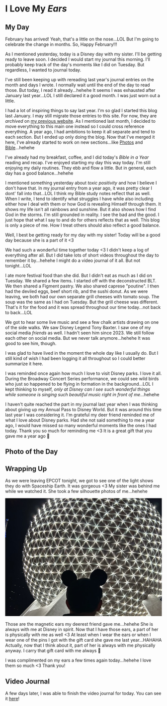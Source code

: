 # I Love My *Ears*

## My Day

February has arrived! Yeah, that's a little on the nose...LOL But I'm going to celebrate the change in months. So, Happy February!!!

As I mentioned yesterday, today is a Disney day with my sister. I'll be getting ready to leave soon. I decided I would start my journal this morning. I'll probably keep track of the day's moments like I did on Tuesday. But regardless, I wanted to journal today.

I've still been keeping up with rereading last year's journal entries on the month and days I wrote. I normally wait until the end of the day to read those. But today, I read it already...hehehe It seems I was exhausted after January last year...LOL I still declared it a good month. I was just worn out a little.

I had a lot of inspiring things to say last year. I'm so glad I started this blog last January. I may still migrate those entries to this site. For now, they are *archived* on [my previous website](https://blog.bygregmarine.com). As I mentioned last month, I decided to move everything to this main one instead so I could cross reference everything. A year ago, I had ambitions to keep it all separate and tend to each section. But I ended up only doing the blog. Now that I've merged it here, I've already started to work on new sections...like [Photos](/photos/) and [Bible](/bible/)...hehehe

I've already had my breakfast, coffee, and I did today's *Bible in a Year* reading and recap. I've enjoyed starting my day this way today. I'm still enjoying my daily routines. They ebb and flow a little. But in general, each day has a good balance...hehehe

I mentioned something yesterday about *toxic positivity* and how I believe I don't have that. In my journal entry from a year ago, it was pretty clear I dont' fall into that...LOL I think my Bible study notes reflect that as well. When I write, I tend to identify what struggles I have while also including either how I deal with them or how God is revealing Himself through them. It shows my life isn't all rainbows and sunshine. But it also shows how I find God in the storms. I'm still grounded in reality. I see the bad and the good. I just hope that what I say to and do for others reflects that as well. This blog is only a piece of me. How I treat others should also reflect a good balance.

Well, I best be getting ready for my day with my sister! Today will be a good day because she is a part of it <3

We had such a wonderful time together today <3 I didn't keep a log of everything after all. But I did take lots of short videos throughout the day to remember it by...hehehe I might do a video journal of it all. But not tonight...LOL

I ate more festival food than she did. But I didn't eat as much as I did on Tuesday. We shared a few items. I started off with the deconstructed BLT. We then shared a Figment pastry. We also shared caprese "poutine". I then had the deviled eggs, beef short rib, and the sushi donut. As we were leaving, we both had our own separate grill cheeses with tomato soup. The soup was the same as I had on Tuesday. But the grill cheese was different. That's it for the food and it was spread throughout our time today...not back to back...LOL

We got to hear some live music and see a few chalk artists drawing on one of the side walks. We saw Disney Legend Tony Baxter. I saw one of my social media *friends* as well. I hadn't seen him since 2023. We still follow each other on social media. But we never talk anymore...hehehe It was good to see him, though.

I was glad to have lived in the moment the whole day like I usually do. But I still kind of wish I had been logging it all throughout so I could better summarize it here.

I was reminded once again how much I love to visit Disney parks. I love it all. During the Broadway Concert Series performance, we could see wild birds who just so happened to be flying in formation in the background...LOL I kept thinking to myself, *only at Disney can I see such wonderful things while someone is singing such beautiful music right in front of me*...hehehe

I haven't quite reached the part in my journal last year when I was thinking about giving up my Annual Pass to Disney World. But it was around this time last year I was considering it. I'm grateful my deer friend reminded me of what I love about Disney parks. Had she not said something to me a year ago, I would have missed so many wonderful moments like the ones I had today. Thank you so much for reminding me <3 It is a great gift that you gave me a year ago 🥹

## Photo of the Day

<!--@include: ../../../photos/photo-a-day/2025/02/01.md{3,}-->

## Wrapping Up

As we were leaving EPCOT tonight, we got to see one of the light shows they do with Spaceship Earth. It was gorgeous <3 My sister was behind me while we watched it. She took a few silhouette photos of me...hehehe

![Silhouette](./media/IMG_2018.jpeg)

Those are the magnetic ears my deerest friend gave me...hehehe She is always with me at Disney in spirit. Now that I have those ears, a part of her is physically with me as well <3 At least when I wear the ears or when I wear one of the pins I got with the gift card she gave me last year...HAHAHA Actually, now that I think about it, part of her is always with me physically anyway. I carry that gift card with me always 🥹

I was complimented on my ears a few times again today...hehehe I love them so much <3 Thank you!

## Video Journal

A few days later, I was able to finish the video journal for today. You can see it [here](https://youtu.be/D7aE1fjyvhs)!